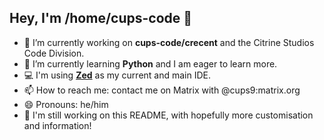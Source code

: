 ## Hey, I'm /home/cups-code 👋

- 🔭 I’m currently working on **cups-code/crecent** and the Citrine Studios Code Division.
- 🌱 I’m currently learning **Python** and I am eager to learn more.
- 💻️ I'm using **[Zed](https://zed.dev/)** as my current and main IDE.
- 📫 How to reach me: contact me on Matrix with @cups9:matrix.org
- 😄 Pronouns: he/him
- 🔧 I'm still working on this README, with hopefully more customisation and information!
